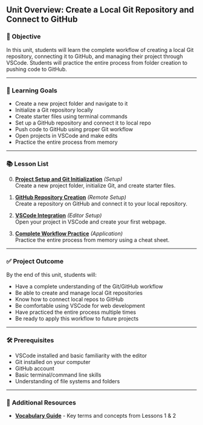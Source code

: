 ## Unit Overview: Create a Local Git Repository and Connect to GitHub

### 🧭 Objective

In this unit, students will learn the complete workflow of creating a local Git repository, connecting it to GitHub, and managing their project through VSCode. Students will practice the entire process from folder creation to pushing code to GitHub.

---

### 🎯 Learning Goals

* Create a new project folder and navigate to it
* Initialize a Git repository locally
* Create starter files using terminal commands
* Set up a GitHub repository and connect it to local repo
* Push code to GitHub using proper Git workflow
* Open projects in VSCode and make edits
* Practice the entire process from memory

---

### 📚 Lesson List

0. **[Project Setup and Git Initialization](./vscode-create-git-repo-lv0.md)** *(Setup)*  
   Create a new project folder, initialize Git, and create starter files.

1. **[GitHub Repository Creation](./vscode-create-git-repo-lv1.md)** *(Remote Setup)*  
   Create a repository on GitHub and connect it to your local repository.

2. **[VSCode Integration](./vscode-create-git-repo-lv2.md)** *(Editor Setup)*  
   Open your project in VSCode and create your first webpage.

3. **[Complete Workflow Practice](./vscode-create-git-repo-lv3.md)** *(Application)*  
   Practice the entire process from memory using a cheat sheet.

---

### ✅ Project Outcome

By the end of this unit, students will:

* Have a complete understanding of the Git/GitHub workflow
* Be able to create and manage local Git repositories
* Know how to connect local repos to GitHub
* Be comfortable using VSCode for web development
* Have practiced the entire process multiple times
* Be ready to apply this workflow to future projects

---

### 🛠️ Prerequisites

* VSCode installed and basic familiarity with the editor
* Git installed on your computer
* GitHub account
* Basic terminal/command line skills
* Understanding of file systems and folders

---

### 📖 **Additional Resources**

* **[Vocabulary Guide](./VOCABULARY.md)** - Key terms and concepts from Lessons 1 & 2 